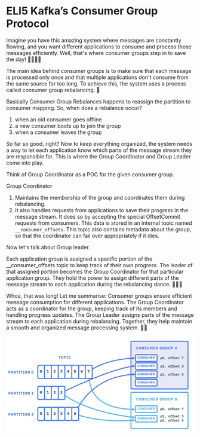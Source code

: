 # ELI5 Kafka’s Consumer Group Protocol
Imagine you have this amazing system where messages are constantly flowing, and you want different applications to consume and process those messages efficiently. Well, that's where consumer groups step in to save the day! 🦸‍♀️🦸‍♂️

The main idea behind consumer groups is to make sure that each message is processed only once and that multiple applications don't consume from the same source for too long. To achieve this, the system uses a process called consumer group rebalancing. 🔄


Basically Consumer Group Rebalances happens to reassign the partition to consumer mapping.
So, when does a rebalance occur?
1. when an old consumer goes offline
2. a new consumer boots up to join the group
3. when a consumer leaves the group

So far so good, right?
Now to keep everything organized, the system needs a way to let each application know which parts of the message stream they are responsible for. This is where the Group Coordinator and Group Leader come into play.

Think of Group Coordinator as a POC for the given consumer group.

Group Coordinator
1. Maintains the membership of the group and coordinates them during rebalancing.
2. It also handles requests from applications to save their progress in the message stream. It does so by accepting the special OffsetCommit requests from consumers.
   This data is stored in an internal topic named `__consumer_offsets`. This topic also contains metadata about the group, so that the coordinator can fail over appropriately if it dies.


Now let's talk about Group leader.

Each application group is assigned a specific portion of the __consumer_offsets topic to keep track of their own progress. The leader of that assigned portion becomes the Group Coordinator for that particular application group. They hold the power to assign different parts of the message stream to each application during the rebalancing dance. 🎩🕺💃



Whoa, that was long! Let me summarise:
Consumer groups ensure efficient message consumption for different applications.
The Group Coordinator acts as a coordinator for the group, keeping track of its members and handling progress updates.
The Group Leader assigns parts of the message stream to each application during rebalancing.
Together, they help maintain a smooth and organized message processing system. 🌟💌

![img_1.png](img_1.png)